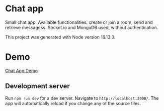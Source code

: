 # Chat app

Small chat app. Available functionalities: create or join a room, send and retrieve messagess.
Socket.io and MongoDB used, without authentication.

This project was generated with Node version 16.13.0.

# Demo

[Chat App Demo](https://macaw-chat-app.herokuapp.com/)

## Development server

Run `npm run dev` for a dev server. Navigate to `http://localhost:3000/`. The app will automatically reload if you change any of the source files.
